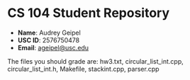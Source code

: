 # CS 104 Student Repository

- **Name**: Audrey Geipel
- **USC ID**: 2576750478
- **Email**: ageipel@usc.edu

The files you should grade are: 
hw3.txt,
circular_list_int.cpp,
circular_list_int.h,
Makefile,
stackint.cpp,
parser.cpp


